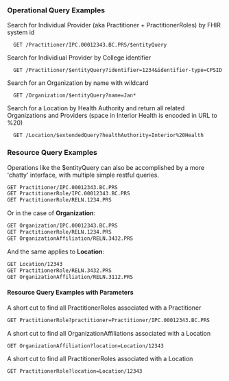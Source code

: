 
### Operational Query Examples

Search for Individual Provider (aka Practitioner + PractitionerRoles) by FHIR system id

      GET /Practitioner/IPC.00012343.BC.PRS/$entityQuery

Search for Individiual Provider by College identifier

      GET /Practitioner/$entityQuery?identifier=1234&identifier-type=CPSID

Search for an Organization by name with wildcard

      GET /Organization/$entityQuery?name=Jan*

Search for a Location by Health Authority and return all related Organizations and Providers (space in Interior Health is encoded in URL to %20)

      GET /Location/$extendedQuery?healthAuthority=Interior%20Health


### Resource Query Examples

Operations like the $entityQuery can also be accomplished by a more 'chatty' interface, with multiple simple restful queries.
```htm
GET Practitioner/IPC.00012343.BC.PRS  
GET PractitionerRole/IPC.00012343.BC.PRS 
GET PractitionerRole/RELN.1234.PRS 
```

Or in the case of **Organization**:
```htm
GET Organization/IPC.00012343.BC.PRS  
GET PractitionerRole/RELN.1234.PRS
GET OrganizationAffiliation/RELN.3432.PRS
```


And the same applies to **Location**:
```htm
GET Location/12343  
GET PractitionerRole/RELN.3432.PRS
GET OrganizationAffiliation/RELN.3112.PRS
```

#### Resource Query Examples with Parameters

A short cut to find all PractitionerRoles associated with a Practitioner
```htm
GET PractitionerRole?practitioner=Practitioner/IPC.00012343.BC.PRS
```

A short cut to find all OrganizationAffiliations associated with a Location
```htm
GET OrganizationAffiliation?location=Location/12343
```

A short cut to find all PractitionerRoles associated with a Location
```htm
GET PractitionerRole?location=Location/12343
```
